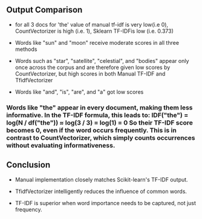 ## Output Comparison

* for all 3 docs for 'the' value of manual tf-idf  is very low(i.e 0), CountVectorizer is high (i.e. 1), Sklearn TF-IDFis low (i.e. 0.373)

* Words like "sun" and "moon" receive moderate scores in all three methods

* Words such as "star", "satellite", "celestial", and "bodies" appear only once across the corpus and are therefore given low scores by CountVectorizer, but high scores in both Manual TF-IDF and TfidfVectorizer

* Words like "and", "is", "are", and "a" got low scores

### Words like **"the"** appear in every document, making them **less informative**. In the TF-IDF formula, this leads to: IDF("the") = log(N / df("the")) ≈ log(3 / 3) = log(1) = 0  So their **TF-IDF score becomes 0**, even if the word occurs frequently. This is in contrast to CountVectorizer, which simply counts occurrences without evaluating informativeness.

## Conclusion
* Manual implementation closely matches Scikit-learn's TF-IDF output.

* TfidfVectorizer intelligently reduces the influence of common words.

* TF-IDF is superior when word importance needs to be captured, not just frequency.